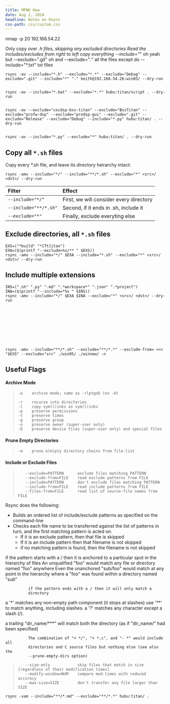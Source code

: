 ```yaml
---
title: MPNK How
date: Aug 2, 2024
headline: Notes on Rsync
css-path: css/custom.css
---
```


nmap -p 20 192.168.54.22

Only copy over *.h files, skipping any excluded directories
Read the includes/excludes from right to left
copy everything --include="*"
oh yeah but --exclude=".git" 
oh and --exclude="*.*" all the files
except do --include="*.txt" txt files

    rsync -av --include="*.h" --exclude="*.*" --exclude="Debug" --exclude=".git" --include="*" "." keith@192.168.54.26:win03/ --dry-run


    rsync -av --include="*.bat" --exclude="*.*" hubu:titan/script . --dry-run


    rsync -av --exclude="cocdsp-bss-titan" --exclude="BssTitan" --exclude="profw-dsp" --exclude="prodsp-gui" --exclude=".git" --exclude="Release" --exclude="Debug" --include="*.py" hubu:titan/ . --dry-run


    rsync -av --include="*.py" --exclude="*" hubu:titan/ . --dry-run

## Copy all `*.sh` files

Copy every *.sh file, and leave its directory heirarchy intact:

    rsync -amv --include="*/" --include="**/*.sh" --exclude="*" <src>/ <dst>/ --dry-run

| Filter                | Effect                   |
|:-                     |:-                        |
| `--include="*/"`      | First, we will consider every directory |
| `--include="**/*.sh"` | Second, if it ends in .sh, include it   |
| `--exclude="*"`       | Finally, exclude everyting else         |

## Exclude directories, all `*.sh` files

    EXS=("*build" "*[Tt]itan")
    EXA=($(printf "--exclude=%s/** " $EXS))
    rsync -amv --include="*/" $EXA --include="*.sh" --exclude="*" <src>/ <dst>/ --dry-run


## Include multiple extensions

    INS=(".sh" ".py" ".md" ".*workspace*" ".json" ".*project")
    INA=($(printf "--include=*%s " $INS))
    rsync -amv --include="*/" $EXA $INA --exclude="*" <src>/ <dst>/ --dry-run










    rsync -amv --include="**/*.sh" --exclude="**/*.*" --exclude-from= <<< "$EXS" --exclude="src" ./win05/ ./winnew/ -n


## Useful Flags

#### Archive Mode
>     -a    archive mode; same as -rlptgoD (no -H)
>
>     -r    recurse into directories
>     -l    copy sym(l)inks as sym(l)inks
>     -p    preserve permissions
>     -t    preserve times
>     -g    preserve group
>     -o    preserve owner (super-user only)
>     -D    preserve device files (super-user only) and special files

#### Prune Empty Directories
>     -m    prune e(m)pty directory chains from file-list

#### Include or Exclude Files
>        --exclude=PATTERN      exclude files matching PATTERN
>        --exclude-from=FILE    read exclude patterns from FILE
>        --include=PATTERN      don't exclude files matching PATTERN
>        --include-from=FILE    read include patterns from FILE
>        --files-from=FILE      read list of source-file names from FILE


Rsync does the following:
- Builds an ordered list of include/exclude patterns as specified on the command-line
- Checks each file name to be transferred against the list of patterns in turn, and the first matching pattern is acted on.
    - If it is an exclude pattern, then that file is skipped
    - If it is an include pattern then that filename is not skipped
    - if no matching pattern is found, then the filename is not skipped


if the pattern starts with a / then it is anchored to a
              particular spot in the hierarchy of files
An unqualified "foo" would match any file or
              directory named "foo" anywhere
              Even the unanchored "sub/foo" would match at any point in the
              hierarchy where a "foo" was found within a directory named
              "sub"

              if the pattern ends with a / then it will only match a
              directory

a '*' matches any non-empty path component (it stops at
              slashes)
use '**' to match anything, including slashes.
a '?' matches any character except a slash (/).

a trailing "dir_name/***" will match both the directory (as if
              "dir_name/" had been specified)

              The combination of "+ */", "+ *.c", and "- *" would include all
              directories and C source files but nothing else (see also the
              --prune-empty-dirs option)

>        --size-only            skip files that match in size [regardless of their modification times]
>        --modify-window=NUM    compare mod-times with reduced accuracy
>        --max-size=SIZE        don't transfer any file larger than SIZE

    rsync -vam --include="**/*.md" --exclude="**/*.*" hubu:titan/ .
